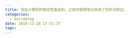 ```yaml
---
title: 现在计算机的稳定性蛮高的，之前的联想笔记本用了四年没修过。
categories:
  - microblog
date: 2018-11-28 17:51:37
tags:
---
```

